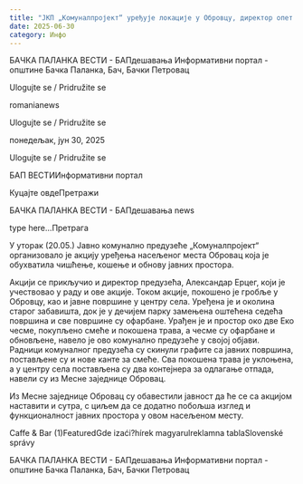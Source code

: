 ```yaml
---
title: "ЈКП „Комуналпројект“ уређује локације у Обровцу, директор опет на терену"
date: 2025-06-30
category: Инфо
---
```


БАЧКА ПАЛАНКА ВЕСТИ - БАПдешавања Информативни портал - општине Бачка Паланка, Бач, Бачки Петровац

Ulogujte se / Pridružite se

romanianews

Ulogujte se / Pridružite se

понедељак, јун 30, 2025

Ulogujte se / Pridružite se

БАП ВЕСТИИнформативни портал

Куцајте овдеПретражи

БАЧКА ПАЛАНКА ВЕСТИ - БАПдешавања news

type here...Претрага

У уторак (20.05.) Јавно комунално предузеће „Комуналпројект“ организовало је акцију уређења насељеног места Обровац која је обухватила чишћење, кошење и обнову јавних простора.

Акцији се прикључио и директор предузећа, Александар Ерцег, који је учествовао у раду и ове акције. Током акције, покошено је гробље у Обровцу, као и јавне површине у центру села. Уређена је и околина старог забавишта, док је у дечијем парку замењена оштећена седећа површина и све површине су офарбане. Урађен је и простор око две Еко чесме, покупљено смеће и покошена трава, а чесме су офарбане и обновљене, навело је ово комунално предузеће у својој објави.
Радници комуналног предузећа су скинули графите са јавних површина, постављене су и нове канте за смеће. Сва покошена трава је уклоњена, а у центру села постављена су два контејнера за одлагање отпада, навели су из Месне заједнице Обровац.


Из Месне заједнице Обровац су обавестили јавност да ће се са акцијом наставити и сутра, с циљем да се додатно побољша изглед и функционалност јавних простора у овом насељеном месту.

Caffe & Bar (1)FeaturedGde izaći?hírek magyarulreklamna tablaSlovenské správy

БАЧКА ПАЛАНКА ВЕСТИ - БАПдешавања Информативни портал - општине Бачка Паланка, Бач, Бачки Петровац

